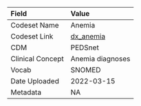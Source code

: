 |Field            |Value            |
|:----------------|:----------------|
|Codeset Name     |Anemia           |
|Codeset Link     |[dx_anemia](https://github.com/PEDSnet/Variable-Dictionary/blob/main/condition/dx_anemia.csv)|
|CDM              |PEDSnet          |
|Clinical Concept |Anemia diagnoses |
|Vocab            |SNOMED           |
|Date Uploaded    |2022-03-15       |
|Metadata         |NA               |
